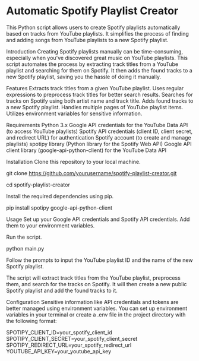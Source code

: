 # Automatic Spotify Playlist Creator
This Python script allows users to create Spotify playlists automatically based on tracks from YouTube playlists. It simplifies the process of finding and adding songs from YouTube playlists to a new Spotify playlist.

Introduction
Creating Spotify playlists manually can be time-consuming, especially when you've discovered great music on YouTube playlists. This script automates the process by extracting track titles from a YouTube playlist and searching for them on Spotify. It then adds the found tracks to a new Spotify playlist, saving you the hassle of doing it manually.

Features
Extracts track titles from a given YouTube playlist.
Uses regular expressions to preprocess track titles for better search results.
Searches for tracks on Spotify using both artist name and track title.
Adds found tracks to a new Spotify playlist.
Handles multiple pages of YouTube playlist items.
Utilizes environment variables for sensitive information.


Requirements
Python 3.x
Google API credentials for the YouTube Data API (to access YouTube playlists)
Spotify API credentials (client ID, client secret, and redirect URL) for authentication
Spotify account (to create and manage playlists)
spotipy library (Python library for the Spotify Web API)
Google API client library (google-api-python-client) for the YouTube Data API


Installation
Clone this repository to your local machine.

git clone https://github.com/yourusername/spotify-playlist-creator.git

cd spotify-playlist-creator


Install the required dependencies using pip.

pip install spotipy google-api-python-client


Usage
Set up your Google API credentials and Spotify API credentials. Add them to your environment variables.

Run the script.

python main.py


Follow the prompts to input the YouTube playlist ID and the name of the new Spotify playlist.

The script will extract track titles from the YouTube playlist, preprocess them, and search for the tracks on Spotify. It will then create a new public Spotify playlist and add the found tracks to it.

Configuration
Sensitive information like API credentials and tokens are better managed using environment variables. You can set up environment variables in your terminal or create a .env file in the project directory with the following format:


SPOTIPY_CLIENT_ID=your_spotify_client_id
SPOTIPY_CLIENT_SECRET=your_spotify_client_secret
SPOTIPY_REDIRECT_URL=your_spotify_redirect_url
YOUTUBE_API_KEY=your_youtube_api_key

